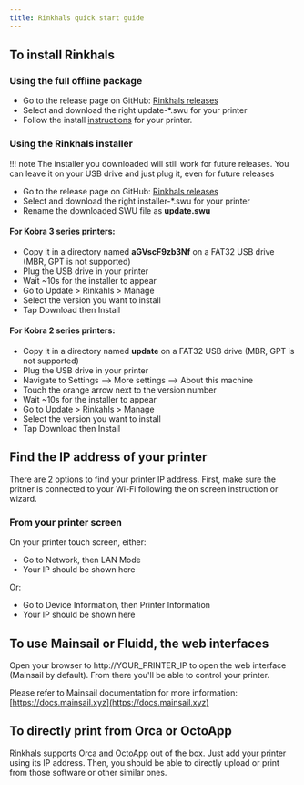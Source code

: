 ```yaml
---
title: Rinkhals quick start guide
---
```


## To install Rinkhals

### Using the full offline package

- Go to the release page on GitHub: [Rinkhals releases](https://github.com/jbatonnet/Rinkhals/releases)
- Select and download the right update-\*.swu for your printer
- Follow the install [instructions](../Rinkhals/installation-and-firmware-updates.md) for your printer.

### Using the Rinkhals installer

!!! note
    The installer you downloaded will still work for future releases. You can leave it on your USB drive and just plug it, even for future releases

- Go to the release page on GitHub: [Rinkhals releases](https://github.com/jbatonnet/Rinkhals/releases)
- Select and download the right installer-\*.swu for your printer
- Rename the downloaded SWU file as **update.swu**

#### For Kobra 3 series printers:

- Copy it in a directory named **aGVscF9zb3Nf** on a FAT32 USB drive (MBR, GPT is not supported)
- Plug the USB drive in your printer
- Wait ~10s for the installer to appear
- Go to Update > Rinkahls > Manage
- Select the version you want to install
- Tap Download then Install

#### For Kobra 2 series printers:

- Copy it in a directory named **update** on a FAT32 USB drive (MBR, GPT is not supported)
- Plug the USB drive in your printer
- Navigate to Settings --> More settings --> About this machine
- Touch the orange arrow next to the version number
- Wait ~10s for the installer to appear
- Go to Update > Rinkahls > Manage
- Select the version you want to install
- Tap Download then Install


## Find the IP address of your printer

There are 2 options to find your printer IP address. First, make sure the pritner is connected to your Wi-Fi following the on screen instruction or wizard.

### From your printer screen

On your printer touch screen, either:

- Go to Network, then LAN Mode
- Your IP should be shown here

Or:

- Go to Device Information, then Printer Information
- Your IP should be shown here


## To use Mainsail or Fluidd, the web interfaces

Open your browser to http://YOUR_PRINTER_IP to open the web interface (Mainsail by default).
From there you'll be able to control your printer.

Please refer to Mainsail documentation for more information: [https://docs.mainsail.xyz](https://docs.mainsail.xyz)


## To directly print from Orca or OctoApp

Rinkhals supports Orca and OctoApp out of the box. Just add your printer using its IP address.
Then, you should be able to directly upload or print from those software or other similar ones.
